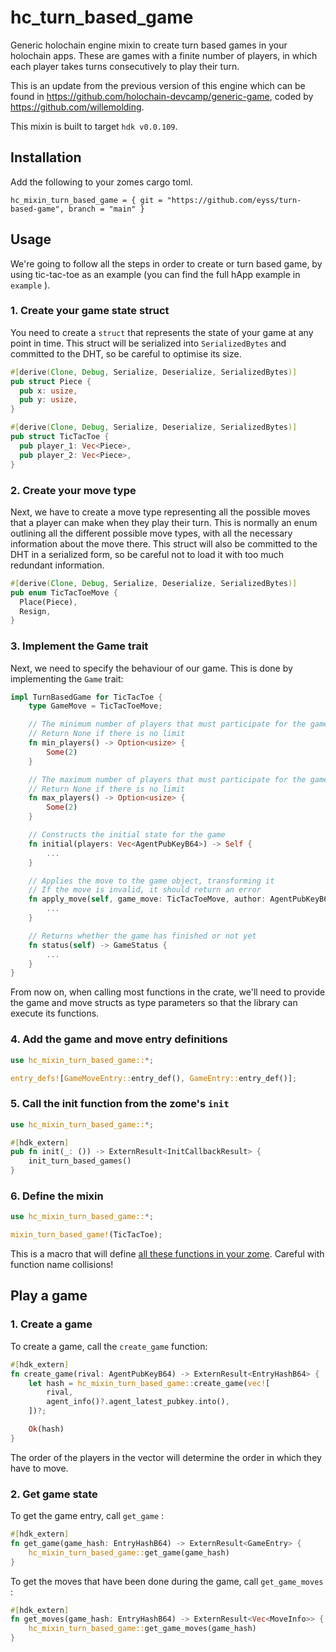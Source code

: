# hc_turn_based_game

Generic holochain engine mixin to create turn based games in your holochain apps. These are games with a finite number of players, in which each player takes turns consecutively to play their turn.

This is an update from the previous version of this engine which can be found in https://github.com/holochain-devcamp/generic-game, coded by https://github.com/willemolding.

This mixin is built to target `hdk v0.0.109`.

## Installation

Add the following to your zomes cargo toml.

```
hc_mixin_turn_based_game = { git = "https://github.com/eyss/turn-based-game", branch = "main" }
```

## Usage

We're going to follow all the steps in order to create or turn based game, by using tic-tac-toe as an example (you can find the full hApp example in `example` ).

### 1. Create your game state struct

You need to create a `struct` that represents the state of your game at any point in time. This struct will be serialized into `SerializedBytes` and committed to the DHT, so be careful to optimise its size.

```rust
#[derive(Clone, Debug, Serialize, Deserialize, SerializedBytes)]
pub struct Piece {
  pub x: usize,
  pub y: usize,
}

#[derive(Clone, Debug, Serialize, Deserialize, SerializedBytes)]
pub struct TicTacToe {
  pub player_1: Vec<Piece>,
  pub player_2: Vec<Piece>,
}
```

### 2. Create your move type

Next, we have to create a move type representing all the possible moves that a player can make when they play their turn. This is normally an enum outlining all the different possible move types, with all the necessary information about the move there. This struct will also be committed to the DHT in a serialized form, so be careful not to load it with too much redundant information.

```rust
#[derive(Clone, Debug, Serialize, Deserialize, SerializedBytes)]
pub enum TicTacToeMove {
  Place(Piece),
  Resign,
}
```

### 3. Implement the Game trait

Next, we need to specify the behaviour of our game. This is done by implementing the `Game` trait:

```rust
impl TurnBasedGame for TicTacToe {
    type GameMove = TicTacToeMove;

    // The minimum number of players that must participate for the game to be valid
    // Return None if there is no limit
    fn min_players() -> Option<usize> {
        Some(2)
    }

    // The maximum number of players that must participate for the game to be valid
    // Return None if there is no limit
    fn max_players() -> Option<usize> {
        Some(2)
    }

    // Constructs the initial state for the game
    fn initial(players: Vec<AgentPubKeyB64>) -> Self {
        ...
    }

    // Applies the move to the game object, transforming it
    // If the move is invalid, it should return an error
    fn apply_move(self, game_move: TicTacToeMove, author: AgentPubKeyB64) -> ExternResult<TicTacToe> {
        ...
    }

    // Returns whether the game has finished or not yet
    fn status(self) -> GameStatus {
        ...
    }
}
```

From now on, when calling most functions in the crate, we'll need to provide the game and move structs as type parameters so that the library can execute its functions.

### 4. Add the game and move entry definitions

```rust
use hc_mixin_turn_based_game::*;

entry_defs![GameMoveEntry::entry_def(), GameEntry::entry_def()];
```

### 5. Call the init function from the zome's `init`

```rust
use hc_mixin_turn_based_game::*;

#[hdk_extern]
pub fn init(_: ()) -> ExternResult<InitCallbackResult> {
    init_turn_based_games()
}
```

### 6. Define the mixin

```rust
use hc_mixin_turn_based_game::*;

mixin_turn_based_game!(TicTacToe);
```

This is a macro that will define [all these functions in your zome](/lib/src/mixin.rs). Careful with function name collisions!

## Play a game

### 1. Create a game

To create a game, call the `create_game` function:

```rust
#[hdk_extern]
fn create_game(rival: AgentPubKeyB64) -> ExternResult<EntryHashB64> {
    let hash = hc_mixin_turn_based_game::create_game(vec![
        rival,
        agent_info()?.agent_latest_pubkey.into(),
    ])?;

    Ok(hash)
}
```

The order of the players in the vector will determine the order in which they have to move.

### 2. Get game state

To get the game entry, call `get_game` :

```rust
#[hdk_extern]
fn get_game(game_hash: EntryHashB64) -> ExternResult<GameEntry> {
    hc_mixin_turn_based_game::get_game(game_hash)
}
```

To get the moves that have been done during the game, call `get_game_moves` :

```rust
#[hdk_extern]
fn get_moves(game_hash: EntryHashB64) -> ExternResult<Vec<MoveInfo>> {
    hc_mixin_turn_based_game::get_game_moves(game_hash)
}
```
